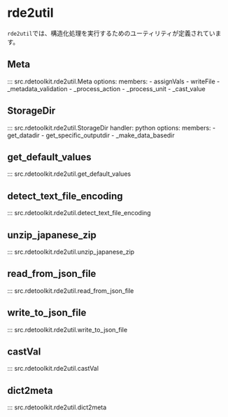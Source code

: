 # rde2util

`rde2util`では、構造化処理を実行するためのユーティリティが定義されています。

## Meta

::: src.rdetoolkit.rde2util.Meta
    options:
        members:
            - assignVals
            - writeFile
            - _metadata_validation
            - _process_action
            - _process_unit
            - _cast_value

## StorageDir

::: src.rdetoolkit.rde2util.StorageDir
    handler: python
    options:
        members:
            - get_datadir
            - get_specific_outputdir
            - _make_data_basedir

## get_default_values

::: src.rdetoolkit.rde2util.get_default_values

## detect_text_file_encoding

::: src.rdetoolkit.rde2util.detect_text_file_encoding

## unzip_japanese_zip

::: src.rdetoolkit.rde2util.unzip_japanese_zip

## read_from_json_file

::: src.rdetoolkit.rde2util.read_from_json_file

## write_to_json_file

::: src.rdetoolkit.rde2util.write_to_json_file

## castVal

::: src.rdetoolkit.rde2util.castVal

## dict2meta

::: src.rdetoolkit.rde2util.dict2meta
